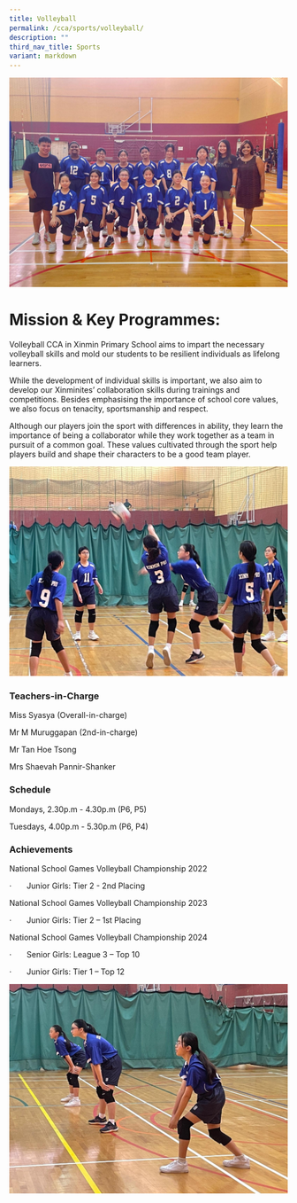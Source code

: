 ```yaml
---
title: Volleyball
permalink: /cca/sports/volleyball/
description: ""
third_nav_title: Sports
variant: markdown
---
```

![](/images/WhatsApp_Image_2024_02_22_at_4_07_07_PM.jpg)

# **Mission & Key Programmes:**

Volleyball CCA in Xinmin Primary School aims to impart the necessary volleyball skills and mold our students to be resilient individuals as lifelong learners.

While the development of individual skills is important, we also aim to develop our Xinminites’ collaboration skills during trainings and competitions. Besides emphasising the importance of school core values, we also focus on tenacity, sportsmanship and respect.

Although our players join the sport with differences in ability, they learn the importance of being a collaborator while they work together as a team in pursuit of a common goal. These values cultivated through the sport help players build and shape their characters to be a good team player.

![](/images/WhatsApp_Image_2024_02_22_at_4_08_16_PM.jpg)

### Teachers-in-Charge

Miss Syasya (Overall-in-charge)

Mr M Muruggapan (2nd-in-charge)

Mr Tan Hoe Tsong

Mrs Shaevah Pannir-Shanker 



### Schedule

Mondays, 2.30p.m - 4.30p.m (P6, P5)

Tuesdays, 4.00p.m - 5.30p.m (P6, P4)

### **Achievements**


National School Games Volleyball Championship 2022

·       Junior Girls: Tier 2 - 2nd Placing

National School Games Volleyball Championship 2023

·       Junior Girls: Tier 2 – 1st Placing

National School Games Volleyball Championship 2024

·       Senior Girls: League 3 – Top 10

·       Junior Girls: Tier 1 – Top 12


![](/images/WhatsApp_Image_2024_02_22_at_4_08_58_PM.jpg)